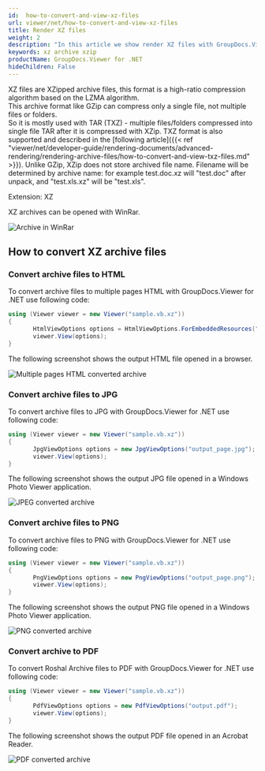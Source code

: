 ```yaml
---
id:  how-to-convert-and-view-xz-files
url: viewer/net/how-to-convert-and-view-xz-files
title: Render XZ files
weight: 2
description: "In this article we show render XZ files with GroupDocs.Viewer within your .NET applications."
keywords: xz archive xzip
productName: GroupDocs.Viewer for .NET
hideChildren: False
---
```


XZ files are XZipped archive files, this format is a high-ratio compression algorithm based on the LZMA algorithm. \
This archive format like GZip can compress only a single file, not multiple files or folders. \
So it is mostly used with TAR (TXZ) - multiple files/folders compressed into single file TAR after it is compressed with XZip.
TXZ format is also supported and described in the [following article]({{< ref "viewer/net/developer-guide/rendering-documents/advanced-rendering/rendering-archive-files/how-to-convert-and-view-txz-files.md" >}}).
Unlike GZip, XZip does not store archived file name. Filename will be determined by archive name: for example test.doc.xz will "test.doc" after unpack, and "test.xls.xz" will be "test.xls".

Extension: XZ

XZ archives can be opened with WinRar.

![Archive in WinRar](/viewer/net/images/how-to-convert-and-view-xz-files/xz-in-winrar.png)

## How to convert XZ archive files

### Convert archive files to HTML

To convert archive files to multiple pages HTML with GroupDocs.Viewer for .NET use following code:

```csharp
using (Viewer viewer = new Viewer("sample.vb.xz"))
{
       HtmlViewOptions options = HtmlViewOptions.ForEmbeddedResources("output_page.html");
       viewer.View(options);
}
```

The following screenshot shows the output HTML file opened in a browser.

![Multiple pages HTML converted archive](/viewer/net/images/how-to-convert-and-view-xz-files/xz-to-html.png)

### Convert archive files to JPG

To convert archive files to JPG with GroupDocs.Viewer for .NET use following code:

```csharp
using (Viewer viewer = new Viewer("sample.vb.xz"))
{
       JpgViewOptions options = new JpgViewOptions("output_page.jpg");
       viewer.View(options);
}
```

The following screenshot shows the output JPG file opened in a Windows Photo Viewer application.

![JPEG converted archive](/viewer/net/images/how-to-convert-and-view-xz-files/xz-in-jpg.png)

### Convert archive files to PNG

To convert archive files to PNG with GroupDocs.Viewer for .NET use following code:

```csharp
using (Viewer viewer = new Viewer("sample.vb.xz"))
{
       PngViewOptions options = new PngViewOptions("output_page.png");
       viewer.View(options);
}
```

The following screenshot shows the output PNG file opened in a Windows Photo Viewer application.

![PNG converted archive](/viewer/net/images/how-to-convert-and-view-xz-files/xz-in-png.png)

### Convert archive to PDF

To convert Roshal Archive files to PDF with GroupDocs.Viewer for .NET use following code:

```csharp
using (Viewer viewer = new Viewer("sample.vb.xz"))
{
       PdfViewOptions options = new PdfViewOptions("output.pdf");
       viewer.View(options);
}
```

The following screenshot shows the output PDF file opened in an Acrobat Reader.

![PDF converted archive](/viewer/net/images/how-to-convert-and-view-xz-files/xz-in-pdf.png)

